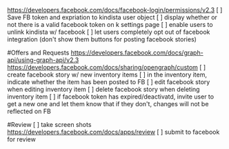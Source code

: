 https://developers.facebook.com/docs/facebook-login/permissions/v2.3
[ ] Save FB token and expriation to kindista user object
[ ] display whether or not there is a valid facebook token on k settings page
[ ] enable users to unlink kindista w/ facebook
[ ] let users completely opt out of facebook integration (don't show them buttons for posting facebook stories)

#Offers and Requests
https://developers.facebook.com/docs/graph-api/using-graph-api/v2.3
https://developers.facebook.com/docs/sharing/opengraph/custom
[ ] create facebook story w/ new inventory items
[ ] in the inventory item, indicate whether the item has been posted to FB
[ ] edit facebook story when editing inventory item
[ ] delete facebook story when deleting inventory item
[ ] if facebook token has expired/deactivatd, invite user to get a new one and let them know that if they don't, changes will not be reflected on FB

#Review
[ ] take screen shots
https://developers.facebook.com/docs/apps/review
[ ] submit to facebook for review
